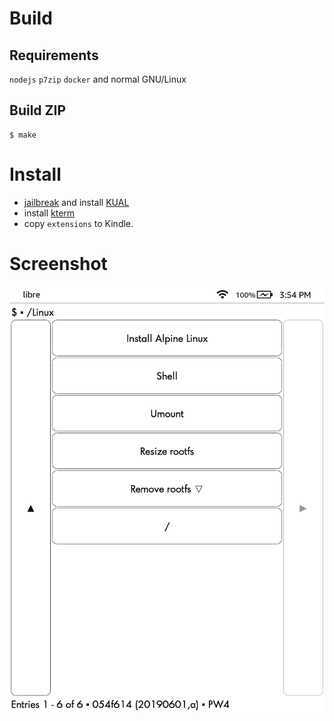 # Build

## Requirements

`nodejs` `p7zip` `docker` and normal GNU/Linux

## Build ZIP

```
$ make
```

# Install

* [jailbreak](https://www.mobileread.com/forums/forumdisplay.php?f=150) and install [KUAL](https://www.mobileread.com/forums/showthread.php?t=203326)
* install [kterm](https://github.com/bfabiszewski/kterm/releases)
* copy `extensions` to Kindle.

# Screenshot

![screenshot 1](./screenshot/screenshot_2019_07_16T15_54_28+0800.png)
